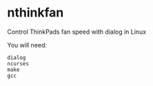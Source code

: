 # nthinkfan
Control ThinkPads fan speed with dialog in Linux

You will need:

````
dialog
ncurses
make
gcc
````
